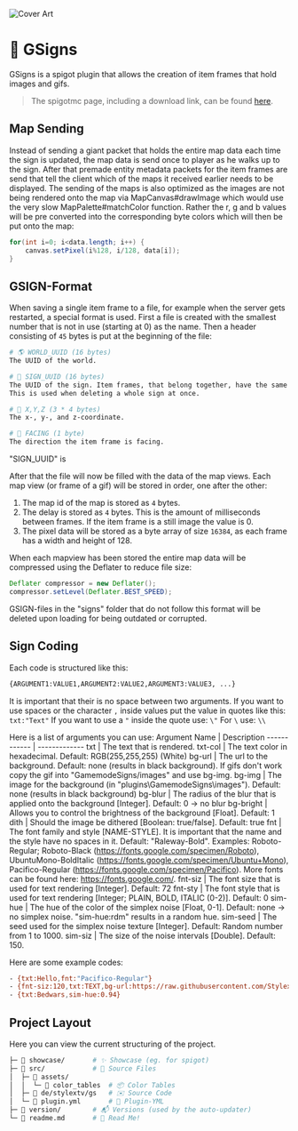 ![Cover Art](https://raw.githubusercontent.com/StylexTV/GSigns/master/showcase/cover.png)

# 🚩 GSigns

GSigns is a spigot plugin that allows the creation of item frames that hold images and gifs.
> The spigotmc page, including a download link, can be found [here](https://www.spigotmc.org/resources/g-signs-a-unique-map-signs-plugin-for-lobbies.73693/).

## Map Sending

Instead of sending a giant packet that holds the entire map data each time the sign is updated, the map data is send once to player as he walks up to the sign. After that premade entity metadata packets for the item frames are send that tell the client which of the maps it received earlier needs to be displayed.
The sending of the maps is also optimized as the images are not being rendered onto the map via MapCanvas#drawImage which would use the very slow MapPalette#matchColor function. Rather the r, g and b values will be pre converted into the corresponding byte colors which will then be put onto the map:
```java
for(int i=0; i<data.length; i++) {
    canvas.setPixel(i%128, i/128, data[i]);
}
```

## GSIGN-Format

When saving a single item frame to a file, for example when the server gets restarted, a special format is used.
First a file is created with the smallest number that is not in use (starting at 0) as the name. Then a header consisting of `45` bytes is put at the beginning of the file:
```bash
# 🌎 WORLD_UUID (16 bytes)
The UUID of the world.

# 📎 SIGN_UUID (16 bytes)
The UUID of the sign. Item frames, that belong together, have the same UUID.
This is used when deleting a whole sign at once.

# 📍 X,Y,Z (3 * 4 bytes)
The x-, y-, and z-coordinate.

# 🧭 FACING (1 byte)
The direction the item frame is facing.
```
"SIGN_UUID" is 

After that the file will now be filled with the data of the map views. Each map view (or frame of a gif) will be stored in order, one after the other:
1. The map id of the map is stored as `4` bytes.
1. The delay is stored as `4` bytes. This is the amount of milliseconds between frames. If the item frame is a still image the value is 0.
1. The pixel data will be stored as a byte array of size `16384`, as each frame has a width and height of 128.

When each mapview has been stored the entire map data will be compressed using the Deflater to reduce file size:
```java
Deflater compressor = new Deflater();
compressor.setLevel(Deflater.BEST_SPEED);
```

GSIGN-files in the "signs" folder that do not follow this format will be deleted upon loading for being outdated or corrupted.


## Sign Coding

Each code is structured like this:
```bash
{ARGUMENT1:VALUE1,ARGUMENT2:VALUE2,ARGUMENT3:VALUE3, ...}
```
It is important that their is no space between two arguments.
If you want to use spaces or the character `,` inside values put the value in quotes like this: `txt:"Text"`
If you want to use a `"` inside the quote use: `\"`
For `\` use: `\\`

Here is a list of arguments you can use:
Argument Name | Description
------------ | -------------
txt | The text that is rendered.
txt-col | The text color in hexadecimal. Default: RGB(255,255,255) (White)
bg-url | The url to the background. Default: none (results in black background). If gifs don't work copy the gif into "GamemodeSigns/images" and use bg-img.
bg-img | The image for the background (in "plugins\GamemodeSigns\images"). Default: none (results in black background)
bg-blur | The radius of the blur that is applied onto the background [Integer]. Default: 0 -> no blur
bg-bright | Allows you to control the brightness of the background [Float]. Default: 1
dith | Should the image be dithered [Boolean: true/false]. Default: true
fnt | The font family and style [NAME-STYLE]. It is important that the name and the style have no spaces in it. Default: "Raleway-Bold". Examples: Roboto-Regular; Roboto-Black (https://fonts.google.com/specimen/Roboto), UbuntuMono-BoldItalic (https://fonts.google.com/specimen/Ubuntu+Mono), Pacifico-Regular (https://fonts.google.com/specimen/Pacifico). More fonts can be found here: https://fonts.google.com/.
fnt-siz | The font size that is used for text rendering [Integer]. Default: 72
fnt-sty | The font style that is used for text rendering [Integer; PLAIN, BOLD, ITALIC (0-2)]. Default: 0
sim-hue | The hue of the color of the simplex noise [Float, 0-1]. Default: none -> no simplex noise. "sim-hue:rdm" results in a random hue.
sim-seed | The seed used for the simplex noise texture [Integer]. Default: Random number from 1 to 1000.
sim-siz | The size of the noise intervals [Double]. Default: 150.

Here are some example codes:
```bash
- {txt:Hello,fnt:"Pacifico-Regular"}
- {fnt-siz:120,txt:TEXT,bg-url:https://raw.githubusercontent.com/StylexTV/GSigns/master/showcase/bg0.png}
- {txt:Bedwars,sim-hue:0.94}
```


## Project Layout

Here you can view the current structuring of the project.

```bash
├─ 📂 showcase/       # ✨ Showcase (eg. for spigot)
├─ 📂 src/            # 🌟 Source Files
│  ├─ 📂 assets/
│  │  └─ 📂 color_tables  # 📦 Color Tables
│  ├─ 📂 de/stylextv/gs   # ✉️ Source Code
│  └─ 📄 plugin.yml       # 📌 Plugin-YML
├─ 📂 version/        # 📬 Versions (used by the auto-updater)
└─ 📃 readme.md       # 📖 Read Me!
```
